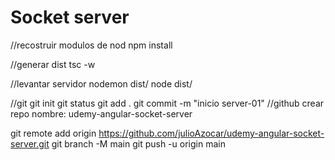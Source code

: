 # Socket server 
//recostruir modulos de nod 
npm install 

//generar dist
tsc -w

//levantar servidor
nodemon dist/
node dist/

//git 
git init
git status
git add .
git commit -m "inicio server-01"
//github crear repo
nombre: udemy-angular-socket-server

git remote add origin https://github.com/julioAzocar/udemy-angular-socket-server.git
git branch -M main
git push -u origin main

